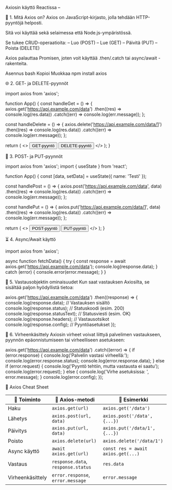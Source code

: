Axiosin käyttö Reactissa –

🧩 1. Mitä Axios on?
Axios on JavaScript-kirjasto, jolla tehdään HTTP-pyyntöjä helposti.

Sitä voi käyttää sekä selaimessa että Node.js-ympäristössä.

Se tukee CRUD-operaatioita:
– Luo (POST)
– Lue (GET)
– Päivitä (PUT)
– Poista (DELETE)

Axios palauttaa Promisen, joten voit käyttää .then/.catch tai async/await -rakenteita.

Asennus
bash
Kopioi
Muokkaa
npm install axios


🌐 2. GET- ja DELETE-pyynnöt


import axios from 'axios';

function App() {
  const handleGet = () => {
    axios.get('https://api.example.com/data')
      .then((res) => console.log(res.data))
      .catch((err) => console.log(err.message));
  };

  const handleDelete = () => {
    axios.delete('https://api.example.com/data/1')
      .then((res) => console.log(res.data))
      .catch((err) => console.log(err.message));
  };

  return (
    <>
      <button onClick={handleGet}>GET-pyyntö</button>
      <button onClick={handleDelete}>DELETE-pyyntö</button>
    </>
  );
}


📨 3. POST- ja PUT-pyynnöt

import axios from 'axios';
import { useState } from 'react';

function App() {
  const [data, setData] = useState({ name: 'Testi' });

  const handlePost = () => {
    axios.post('https://api.example.com/data', data)
      .then((res) => console.log(res.data))
      .catch((err) => console.log(err.message));
  };

  const handlePut = () => {
    axios.put('https://api.example.com/data/1', data)
      .then((res) => console.log(res.data))
      .catch((err) => console.log(err.message));
  };

  return (
    <>
      <button onClick={handlePost}>POST-pyyntö</button>
      <button onClick={handlePut}>PUT-pyyntö</button>
    </>
  );
}


⏳ 4. Async/Await käyttö

import axios from 'axios';

async function fetchData() {
  try {
    const response = await axios.get('https://api.example.com/data');
    console.log(response.data);
  } catch (error) {
    console.error(error.message);
  }
}


🧾 5. Vastausobjektin ominaisuudet
Kun saat vastauksen Axiosilta, se sisältää paljon hyödyllistä tietoa:

axios.get('https://api.example.com/data')
  .then((response) => {
    console.log(response.data);       // Vastauksen sisältö
    console.log(response.status);     // Statuskoodi (esim. 200)
    console.log(response.statusText); // Statusviesti (esim. OK)
    console.log(response.headers);    // Vastausotsikot
    console.log(response.config);     // Pyyntöasetukset
  });


🛑 6. Virheenkäsittely
Axiosin virheet voivat liittyä palvelimen vastaukseen, pyynnön epäonnistumiseen tai virheelliseen asetukseen:


axios.get('https://api.example.com/data')
  .catch((error) => {
    if (error.response) {
      console.log('Palvelin vastasi virheellä:');
      console.log(error.response.status);
      console.log(error.response.data);
    } else if (error.request) {
      console.log('Pyyntö tehtiin, mutta vastausta ei saatu');
      console.log(error.request);
    } else {
      console.log('Virhe asetuksissa: ', error.message);
    }
    console.log(error.config);
  });


  🧠 Axios Cheat Sheet

| 🔧 Toiminto      | 📘 Axios-metodi                    | 🧪 Esimerkki                       |
| ---------------- | ---------------------------------- | ---------------------------------- |
| Haku             | `axios.get(url)`                   | `axios.get('/data')`               |
| Lähetys          | `axios.post(url, data)`            | `axios.post('/data', {...})`       |
| Päivitys         | `axios.put(url, data)`             | `axios.put('/data/1', {...})`      |
| Poisto           | `axios.delete(url)`                | `axios.delete('/data/1')`          |
| Async käyttö     | `await axios.get(url)`             | `const res = await axios.get(...)` |
| Vastaus          | `response.data`, `response.status` | `res.data`                         |
| Virheenkäsittely | `error.response`, `error.message`  | `error.message`                    |


